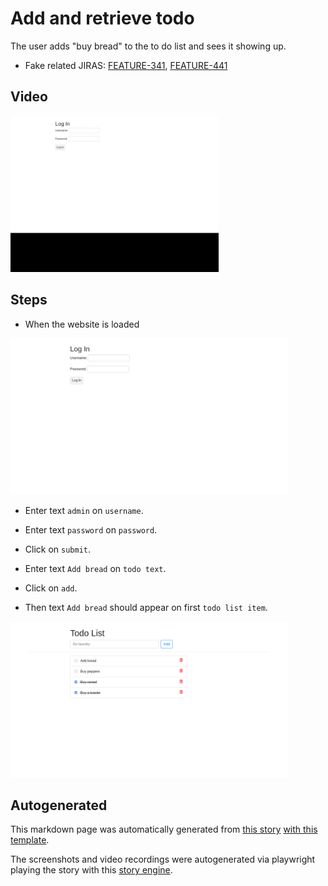 # Add and retrieve todo

The user adds "buy bread" to the to do list
and sees it showing up.


* Fake related JIRAS: [FEATURE-341](https://myproject.jira.com/FEATURE-341), [FEATURE-441](https://myproject.jira.com/FEATURE-441)

## Video

<img 
   src="add-and-retrieve-todo.gif?raw=1"
   height="250px"
/>

## Steps


* When the website is loaded

<img 
  src="add-and-retrieve-todo-0-load_website.png?raw=1"
  height="250px"
/>

* Enter text `admin` on `username`.

* Enter text `password` on `password`.

* Click on `submit`.



* Enter text `Add bread` on `todo text`.

* Click on `add`.

* Then text `Add bread` should appear on first `todo list item`.


<img 
  src="add-and-retrieve-todo-7-should_appear.png?raw=1"
  height="250px"
/>




## Autogenerated

This markdown page was automatically generated from [this story](https://github.com/hitchdev/hitchstory/blob/master/examples/website/story/add-todo.story) [with this template](https://github.com/hitchdev/hitchstory/blob/master/examples/website/tests/docstory.yml).

The screenshots and video recordings were autogenerated via playwright playing the story with this [story engine](https://github.com/hitchdev/hitchstory/blob/master/examples/website/tests/test_integration.py).